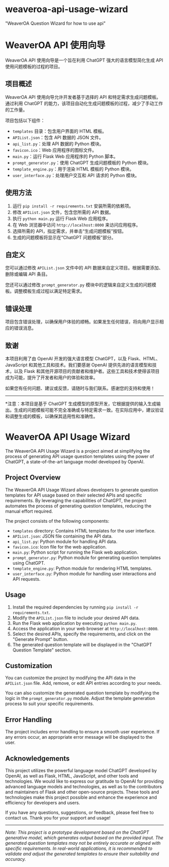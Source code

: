 # weaveroa-api-usage-wizard
"WeaverOA Question Wizard for how to use api"
# WeaverOA API 使用向导

WeaverOA API 使用向导是一个旨在利用 ChatGPT 强大的语言模型简化生成 API 使用问题模板的过程的项目。

## 项目概述

WeaverOA API 使用向导允许开发者基于选择的 API 和特定需求生成问题模板。通过利用 ChatGPT 的能力，该项目自动化生成问题模板的过程，减少了手动工作的工作量。

项目包括以下组件：
- `templates` 目录：包含用户界面的 HTML 模板。
- `APIList.json`：包含 API 数据的 JSON 文件。
- `api_list.py`：处理 API 数据的 Python 模块。
- `favicon.ico`：Web 应用程序的图标文件。
- `main.py`：运行 Flask Web 应用程序的 Python 脚本。
- `prompt_generator.py`：使用 ChatGPT 生成问题模板的 Python 模块。
- `template_engine.py`：用于渲染 HTML 模板的 Python 模块。
- `user_interface.py`：处理用户交互和 API 请求的 Python 模块。

## 使用方法

1. 运行 `pip install -r requirements.txt` 安装所需的依赖项。
2. 修改 `APIList.json` 文件，包含您所需的 API 数据。
3. 执行 `python main.py` 运行 Flask Web 应用程序。
4. 在 Web 浏览器中访问 `http://localhost:8000` 来访问应用程序。
5. 选择所需的 API，指定需求，并单击“生成问题模板”按钮。
6. 生成的问题模板将显示在“ChatGPT 问题模板”部分。

## 自定义

您可以通过修改 `APIList.json` 文件中的 API 数据来自定义项目。根据需要添加、删除或编辑 API 条目。

您还可以通过修改 `prompt_generator.py` 模块中的逻辑来自定义生成的问题模板。调整模板生成过程以满足特定需求。

## 错误处理

项目包含错误处理，以确保用户体验的顺畅。如果发生任何错误，将向用户显示相应的错误消息。

## 致谢

本项目利用了由 OpenAI 开发的强大语言模型 ChatGPT，以及 Flask、HTML、JavaScript 和其他工具和技术。我们要感谢 OpenAI 提供先进的语言模型和技术，以及 Flask 和其他开源项目的贡献者和维护者。这些工具和技术使得该项目成为可能，提升了开发者和用户的体验和效率。

如果您有任何问题、建议或反馈，请随时与我们联系。感谢您的支持和使用！

---
*注意：本项目是基于 ChatGPT 生成模型的原型开发，它根据提供的输入生成输出。生成的问题模板可能不完全准确或与特定需求一致。在实际应用中，建议验证和调整生成的模板，以确保其适用性和准确性。


# WeaverOA API Usage Wizard

The WeaverOA API Usage Wizard is a project aimed at simplifying the process of generating API usage question templates using the power of ChatGPT, a state-of-the-art language model developed by OpenAI.

## Project Overview

The WeaverOA API Usage Wizard allows developers to generate question templates for API usage based on their selected APIs and specific requirements. By leveraging the capabilities of ChatGPT, the project automates the process of generating question templates, reducing the manual effort required.

The project consists of the following components:
- `templates` directory: Contains HTML templates for the user interface.
- `APIList.json`: JSON file containing the API data.
- `api_list.py`: Python module for handling API data.
- `favicon.ico`: Icon file for the web application.
- `main.py`: Python script for running the Flask web application.
- `prompt_generator.py`: Python module for generating question templates using ChatGPT.
- `template_engine.py`: Python module for rendering HTML templates.
- `user_interface.py`: Python module for handling user interactions and API requests.

## Usage

1. Install the required dependencies by running `pip install -r requirements.txt`.
2. Modify the `APIList.json` file to include your desired API data.
3. Run the Flask web application by executing `python main.py`.
4. Access the application in your web browser at `http://localhost:8000`.
5. Select the desired APIs, specify the requirements, and click on the "Generate Prompt" button.
6. The generated question template will be displayed in the "ChatGPT Question Template" section.

## Customization

You can customize the project by modifying the API data in the `APIList.json` file. Add, remove, or edit API entries according to your needs.

You can also customize the generated question template by modifying the logic in the `prompt_generator.py` module. Adjust the template generation process to suit your specific requirements.

## Error Handling

The project includes error handling to ensure a smooth user experience. If any errors occur, an appropriate error message will be displayed to the user.

## Acknowledgements

This project utilizes the powerful language model ChatGPT developed by OpenAI, as well as Flask, HTML, JavaScript, and other tools and technologies. We would like to express our gratitude to OpenAI for providing advanced language models and technologies, as well as to the contributors and maintainers of Flask and other open-source projects. These tools and technologies make this project possible and enhance the experience and efficiency for developers and users.

If you have any questions, suggestions, or feedback, please feel free to contact us. Thank you for your support and usage!

---
*Note: This project is a prototype development based on the ChatGPT generative model, which generates output based on the provided input. The generated question templates may not be entirely accurate or aligned with specific requirements. In real-world applications, it is recommended to validate and adjust the generated templates to ensure their suitability and accuracy.*
